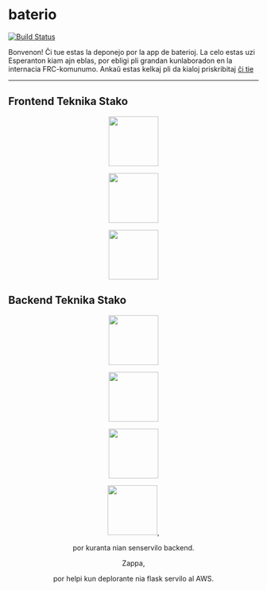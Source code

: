 # baterio

[![Build Status](https://travis-ci.org/frc5687/baterio.svg?branch=master)](https://travis-ci.org/frc5687/baterio)

Bonvenon! Ĉi tue estas la deponejo por la app de baterioj. La celo estas uzi Esperanton kiam ajn eblas, por ebligi pli grandan kunlaboradon en la internacia FRC-komunumo. Ankaŭ estas kelkaj pli da kialoj priskribitaj [ĉi tie](https://github.com/crystal-lang/crystal/issues/2394)

---

## Frontend Teknika Stako

<p align="center"><a href="http://quasar-framework.org/" target="_blank"><img width="100"src="https://avatars3.githubusercontent.com/u/23064371?v=4&s=400"></a></p>

<p align="center"><a href="https://github.com/apollographql/apollo-client" target="_blank"><img width="100"src="https://avatars2.githubusercontent.com/u/17189275?v=4&s=400"></a></p>

<p align="center"><a href="https://vuejs.org" target="_blank"><img width="100"src="https://vuejs.org/images/logo.png"></a></p>

## Backend Teknika Stako

<p align="center"><a href="http://graphene-python.org/" target="_blank"><img width="100"src="https://avatars0.githubusercontent.com/u/15002022?v=4&s=400"></a></p>

<p align="center"><a href="http://flask.pocoo.org/" target="_blank"><img width="100"src="http://www.unixstickers.com/image/data/stickers/flask/Flask-logo.sh.png"></a></p>

<p align="center"><a href="https://www.sqlalchemy.org/" target="_blank"><img width="100"src="https://www.sqlalchemy.org/img/sqla_logo.png"></a></p>

<p align="center"><img width="100"src="https://www.stratoscale.com/wp-content/uploads/AWS-Lambda.png">,</p>
<p align="center">por kuranta nian senservilo backend.</p>

<p align="center">Zappa,</p>
<p align="center">por helpi kun deplorante nia flask servilo al AWS.</p>
